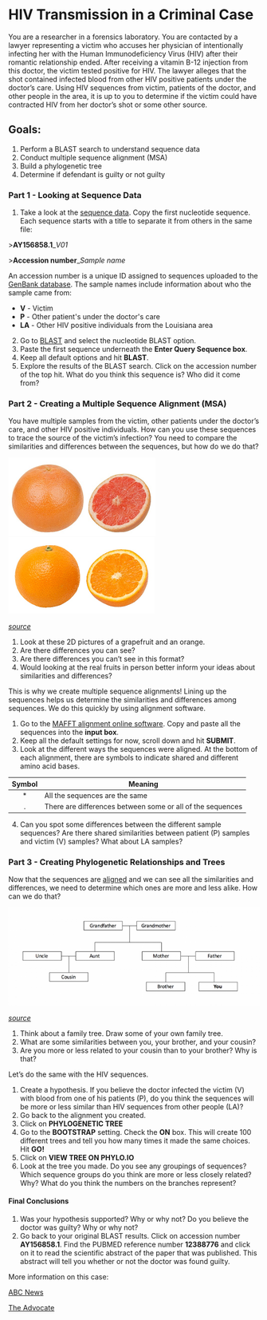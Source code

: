 # HIV Transmission in a Criminal Case

You are a researcher in a forensics laboratory. You are contacted by a lawyer representing a victim who accuses her physician of intentionally infecting her with the Human Immunodeficiency Virus (HIV) after their romantic relationship ended. After receiving a vitamin B-12 injection from this doctor, the victim tested positive for HIV. The lawyer alleges that the shot contained infected blood from other HIV positive patients under the doctor’s care. Using HIV sequences from victim, patients of the doctor, and other people in the area, it is up to you to determine if the victim could have contracted HIV from her doctor’s shot or some other source.
## Goals:
1.	Perform a BLAST search to understand sequence data
2.	Conduct multiple sequence alignment (MSA)
3.	Build a phylogenetic tree
4.	Determine if defendant is guilty or not guilty 
### Part 1 - Looking at Sequence Data
1.	Take a look at the [sequence data](https://github.com/hdehart/HIV_Workshop/blob/master/HIV_subset.fas). Copy the first nucleotide sequence. Each sequence starts with a title to separate it from others in the same file:

\>**AY156858.1**\_*V01*

\>**Accession number**\_*Sample name*

An accession number is a unique ID assigned to sequences uploaded to the [GenBank database](https://www.ncbi.nlm.nih.gov/genbank/). The sample names include information about who the sample came from:

* **V** - Victim
* **P** - Other patient's under the doctor's care
* **LA** - Other HIV positive individuals from the Louisiana area

2.	Go to [BLAST](https://blast.ncbi.nlm.nih.gov/Blast.cgi) and select the nucleotide BLAST option.
3.	Paste the first sequence underneath the **Enter Query Sequence box**.
4.	Keep all default options and hit **BLAST**.
5.	Explore the results of the BLAST search. Click on the accession number of the top hit. What do you think this sequence is? Who did it come from? 

### Part 2 - Creating a Multiple Sequence Alignment (MSA)
You have multiple samples from the victim, other patients under the doctor’s care, and other HIV positive individuals. How can you use these sequences to trace the source of the victim’s infection? You need to compare the similarities and differences between the sequences, but how do we do that? 


![alt text](https://github.com/hdehart/HIV_Workshop/blob/master/grapefruit.png) ![alt text](https://github.com/hdehart/HIV_Workshop/blob/master/orange.png)

*[source](https://commons.wikimedia.org/wiki/User:Evan-Amos/Food)*

1.	Look at these 2D pictures of a grapefruit and an orange. 
2.	Are there differences you can see? 
3.	Are there differences you can’t see in this format? 
4.	Would looking at the real fruits in person better inform your ideas about similarities and differences?

This is why we create multiple sequence alignments! Lining up the sequences helps us determine the similarities and differences among sequences. We do this quickly by using alignment software.

1.	Go to the [MAFFT alignment online software](https://mafft.cbrc.jp/alignment/server/). Copy and paste all the sequences into the **input box**.
2.	Keep all the default settings for now, scroll down and hit **SUBMIT**.
3.	Look at the different ways the sequences were aligned. At the bottom of each alignment, there are symbols to indicate shared and different amino acid bases.

|Symbol|Meaning|
:-------:|-------|
|\* | All the sequences are the same
|\. | There are differences between some or all of the sequences

4.	Can you spot some differences between the different sample sequences? Are there shared similarities between patient (P) samples and victim (V) samples? What about LA samples?

### Part 3 - Creating Phylogenetic Relationships and Trees

Now that the sequences are [aligned](https://github.com/hdehart/HIV_Workshop/blob/master/HIV_data_aligned.fas) and we can see all the similarities and differences, we need to determine which ones are more and less alike. How can we do that?

![alt text](https://github.com/hdehart/HIV_Workshop/blob/master/fam_tree.png)

*[source](https://www.ebi.ac.uk/training/online/course/introduction-phylogenetics/what-phylogeny/example-family-tree)*

1.	Think about a family tree. Draw some of your own family tree.
2.	What are some similarities between you, your brother, and your cousin? 
3.	Are you more or less related to your cousin than to your brother? Why is that?

Let’s do the same with the HIV sequences. 

1.	Create a hypothesis. If you believe the doctor infected the victim (V) with blood from one of his patients (P), do you think the sequences will be more or less similar than HIV sequences from other people (LA)?
2.	Go back to the alignment you created. 
3.	Click on **PHYLOGENETIC TREE**
4.	Go to the **BOOTSTRAP** setting. Check the **ON** box. This will create 100 different trees and tell you how many times it made the same choices. Hit **GO!**
5.	Click on **VIEW TREE ON PHYLO.IO**
6.	Look at the tree you made. Do you see any groupings of sequences? Which sequence groups do you think are more or less closely related? Why? What do you think the numbers on the branches represent?

#### Final Conclusions

1.	Was your hypothesis supported? Why or why not? Do you believe the doctor was guilty? Why or why not?
2.	Go back to your original BLAST results. Click on accession number **AY156858.1**. Find the PUBMED reference number **12388776** and click on it to read the scientific abstract of the paper that was published. This abstract will tell you whether or not the doctor was found guilty.

More information on this case:

[ABC News](https://abcnews.go.com/Technology/story?id=97856&page=1)

[The Advocate](https://www.theadvocate.com/acadiana/news/article_4f2c8962-fd3c-5fa7-87cf-048188f626e3.html)
